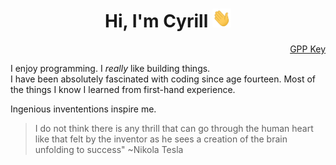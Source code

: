  <h1 align="center">Hi, I'm Cyrill <img width="30px" height=30px" src="https://github.com/cyrillkuettel/cyrillkuettel/blob/main/img/Hi.gif"></h2>
 
 <p align="right"><a href="https://cyrill.icu/public.asc" align="right">GPP Key</a> </p>


I enjoy programming.
I <i>really</i> like building things.   
I have been absolutely fascinated with coding since age fourteen. Most of the things I know I learned from first-hand experience.

Ingenious invententions inspire me.



> I do not think there is any thrill that can go through the human heart like that felt by the inventor as he sees a creation of the brain unfolding to success"   ~Nikola Tesla


